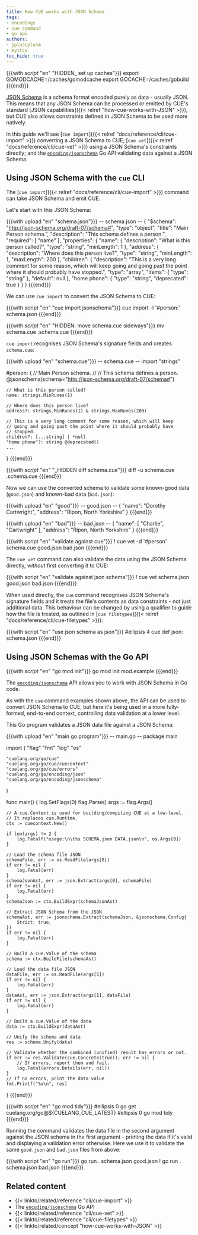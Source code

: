 ```yaml
---
title: How CUE works with JSON Schema
tags:
- encodings
- cue command
- go api
authors:
- jpluscplusm
- myitcv
toc_hide: true
---
```


{{{with _script_ "en" "HIDDEN_ set up caches"}}}
export GOMODCACHE=/caches/gomodcache
export GOCACHE=/caches/gobuild
{{{end}}}

[JSON Schema](https://json-schema.org/) is a schema format encoded purely as
data - usually JSON. This means that any JSON Schema can be processed or
emitted by CUE's standard
[JSON capabilities]({{< relref "how-cue-works-with-JSON" >}}),
but CUE also allows constraints defined in JSON Schema to be used more natively.

In this guide we'll see
[`cue import`]({{< relref "docs/reference/cli/cue-import" >}})
converting a JSON Schema to CUE;
[`cue vet`]({{< relref "docs/reference/cli/cue-vet" >}})
using a JSON Schema's constraints directly; and the
[`encoding/jsonschema`](https://pkg.go.dev/cuelang.org/go/encoding/jsonschema)
Go API validating data against a JSON Schema.

## Using JSON Schema with the `cue` CLI

The [`cue import`]({{< relref "docs/reference/cli/cue-import" >}}) command can
take JSON Schema and emit CUE.

Let's start with this JSON Schema:

{{{with upload "en" "schema.json"}}}
-- schema.json --
{
    "$schema": "http://json-schema.org/draft-07/schema#",
    "type": "object",
    "title": "Main Person schema.",
    "description": "This schema defines a person.",
    "required": [
        "name"
    ],
    "properties": {
        "name": {
            "description": "What is this person called?",
            "type": "string",
            "minLength": 1
        },
        "address": {
            "description": "Where does this person live?",
            "type": "string",
            "minLength": 1,
            "maxLength": 200
        },
        "children": {
            "description": "This is a very long comment for some reason, which will keep going and going past the point where it should probably have stopped.",
            "type": "array",
            "items": {
                "type": "string"
            },
            "default": null
        },
        "home phone": {
            "type": "string",
            "deprecated": true
        }
    }
}
{{{end}}}


We can use `cue import` to convert the JSON Schema to CUE:

{{{with script "en" "cue import jsonschema"}}}
cue import -l '#person:' schema.json
{{{end}}}

{{{with _script_ "en" "HIDDEN: move schema.cue sideways"}}}
mv schema.cue .schema.cue
{{{end}}}

`cue import` recognises JSON Schema's signature fields and creates `schema.cue`:

{{{with upload "en" "schema.cue"}}}
-- schema.cue --
import "strings"

#person: {
	// Main Person schema.
	//
	// This schema defines a person.
	@jsonschema(schema="http://json-schema.org/draft-07/schema#")

	// What is this person called?
	name: strings.MinRunes(1)

	// Where does this person live?
	address?: strings.MinRunes(1) & strings.MaxRunes(200)

	// This is a very long comment for some reason, which will keep
	// going and going past the point where it should probably have
	// stopped.
	children?: [...string] | *null
	"home phone"?: string @deprecated()
	...
}
{{{end}}}

{{{with _script_ "en" "_HIDDEN diff schema.cue"}}}
diff -u schema.cue .schema.cue
{{{end}}}

Now we can use the converted schema to validate some known-good data
(`good.json`) and known-bad data (`bad.json`):

{{{with upload "en" "good"}}}
-- good.json --
{
    "name": "Dorothy Cartwright",
    "address": "Ripon, North Yorkshire"
}
{{{end}}}

{{{with upload "en" "bad"}}}
-- bad.json --
{
    "name": [
        "Charlie",
        "Cartwright"
    ],
    "address": "Ripon, North Yorkshire"
}
{{{end}}}

{{{with script "en" "validate against cue"}}}
! cue vet -d '#person' schema.cue good.json bad.json
{{{end}}}

The `cue vet` command can also validate the data using the JSON Schema
directly, *without* first converting it to CUE:

{{{with script "en" "validate against json schema"}}}
! cue vet schema.json good.json bad.json
{{{end}}}

When used directly, the `cue` command recognises JSON Schema's signature fields
and it treats the file's contents as data constraints - not just additional
data. This behaviour can be changed by using a qualifier to guide how the file
is treated, as outlined in
[`cue filetypes`]({{< relref "docs/reference/cli/cue-filetypes" >}}):

{{{with script "en" "use json schema as json"}}}
#ellipsis 4
cue def json: schema.json
{{{end}}}

## Using JSON Schemas with the Go API

{{{with _script_ "en" "go mod init"}}}
go mod init mod.example
{{{end}}}

The
[`encoding/jsonschema`](https://pkg.go.dev/cuelang.org/go/encoding/jsonschema)
API
allows you to work with JSON Schema in Go code.

As with the `cue` command examples shown above, the API can be used to convert
JSON Schema to CUE, but here it's being used in a more fully-formed, end-to-end
context, controlling data validation at a lower level.

This Go program validates a JSON data file against a JSON Schema:

{{{with upload "en" "main go program"}}}
-- main.go --
package main

import (
	"flag"
	"fmt"
	"log"
	"os"

	"cuelang.org/go/cue"
	"cuelang.org/go/cue/cuecontext"
	"cuelang.org/go/cue/errors"
	"cuelang.org/go/encoding/json"
	"cuelang.org/go/encoding/jsonschema"
)

func main() {
	log.SetFlags(0)
	flag.Parse()
	args := flag.Args()

	// A cue.Context is used for building/compiling CUE at a low-level.
	// It replaces cue.Runtime.
	ctx := cuecontext.New()

	if len(args) != 2 {
		log.Fatalf("usage:\n\t%s SCHEMA.json DATA.json\n", os.Args[0])
	}

	// Load the schema file JSON
	schemaFile, err := os.ReadFile(args[0])
	if err != nil {
		log.Fatal(err)
	}
	schemaJsonAst, err := json.Extract(args[0], schemaFile)
	if err != nil {
		log.Fatal(err)
	}
	schemaJson := ctx.BuildExpr(schemaJsonAst)

	// Extract JSON Schema from the JSON
	schemaAst, err := jsonschema.Extract(schemaJson, &jsonschema.Config{
		Strict: true,
	})
	if err != nil {
		log.Fatal(err)
	}

	// Build a cue.Value of the schema
	schema := ctx.BuildFile(schemaAst)

	// Load the data file JSON
	dataFile, err := os.ReadFile(args[1])
	if err != nil {
		log.Fatal(err)
	}
	dataAst, err := json.Extract(args[1], dataFile)
	if err != nil {
		log.Fatal(err)
	}

	// Build a cue.Value of the data
	data := ctx.BuildExpr(dataAst)

	// Unify the schema and data
	res := schema.Unify(data)

	// Validate whether the combined (unified) result has errors or not.
	if err := res.Validate(cue.Concrete(true)); err != nil {
		// If errors, report them and fail.
		log.Fatal(errors.Details(err, nil))
	}
	// If no errors, print the data value
	fmt.Printf("%v\n", res)
}
{{{end}}}

{{{with _script_ "en" "go mod tidy"}}}
#ellipsis 0
go get cuelang.org/go@${CUELANG_CUE_LATEST}
#ellipsis 0
go mod tidy
{{{end}}}

Running the command validates the data file in the second argument against the
JSON schema in the first argument - printing the data if it's valid and
displaying a validation error otherwise. Here we use it to validate the same
`good.json` and `bad.json` files from above:

{{{with script "en" "go run"}}}
go run . schema.json good.json
! go run . schema.json bad.json
{{{end}}}

## Related content

- {{< linkto/related/reference "cli/cue-import" >}}
- The [`encoding/jsonschema`](https://pkg.go.dev/cuelang.org/go/encoding/jsonschema) Go API
- {{< linkto/related/reference "cli/cue-vet" >}}
- {{< linkto/related/reference "cli/cue-filetypes" >}}
- {{< linkto/related/concept "how-cue-works-with-JSON" >}}
